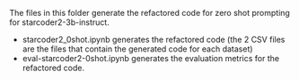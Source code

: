 The files in this folder generate the refactored code for zero shot prompting for starcoder2-3b-instruct.

- starcoder2_0shot.ipynb generates the refactored code (the 2 CSV files are the files that contain the generated code for each dataset)
- eval-starcoder2-0shot.ipynb generates the evaluation metrics for the refactored code.
